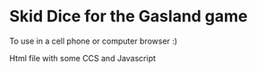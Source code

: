 # Skid Dice for the Gasland game

To use in a cell phone or computer browser :)

Html file with some CCS and Javascript

